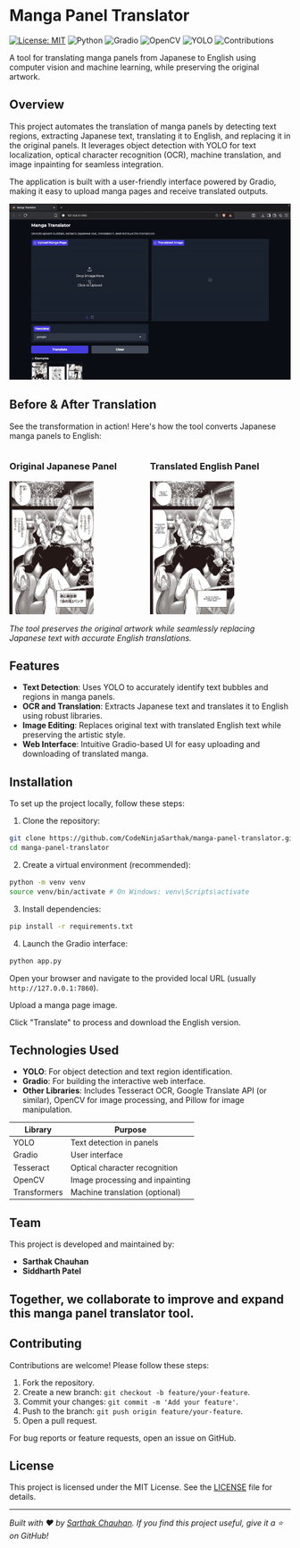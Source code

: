 # Manga Panel Translator

[![License: MIT](https://img.shields.io/badge/License-MIT-blue.svg)](LICENSE)
![Python](https://img.shields.io/badge/Python-3.9%2B-3776AB.svg)
![Gradio](https://img.shields.io/badge/Gradio-UI-green.svg)
![OpenCV](https://img.shields.io/badge/OpenCV-Inpainting-orange.svg)
![YOLO](https://img.shields.io/badge/YOLO-Text%20Detection-yellow.svg)
![Contributions](https://img.shields.io/badge/Contributions-welcome-brightgreen.svg)

A tool for translating manga panels from Japanese to English using computer vision and machine learning, while preserving the original artwork.


## Overview

This project automates the translation of manga panels by detecting text regions, extracting Japanese text, translating it to English, and replacing it in the original panels. It leverages object detection with YOLO for text localization, optical character recognition (OCR), machine translation, and image inpainting for seamless integration.

The application is built with a user-friendly interface powered by Gradio, making it easy to upload manga pages and receive translated outputs.

![Demo Screenshot](demo/Demo-video.gif) <!-- Placeholder: Replace with a screenshot of the Gradio interface -->

## Before & After Translation

See the transformation in action! Here's how the tool converts Japanese manga panels to English:

<div style="display: flex; justify-content: space-around; align-items: center;">
  <div>
    <h3>Original Japanese Panel</h3>
    <img src="demo/0.png" alt="Original Japanese Panel" style="width:60%; height:auto;">
  </div>
  <div>
    <h3>Translated English Panel</h3>
    <img src="demo/output.webp" alt="Translated English Panel" style="width:60%; height:auto;">
  </div>
</div>

_The tool preserves the original artwork while seamlessly replacing Japanese text with accurate English translations._

## Features

- **Text Detection**: Uses YOLO to accurately identify text bubbles and regions in manga panels.
- **OCR and Translation**: Extracts Japanese text and translates it to English using robust libraries.
- **Image Editing**: Replaces original text with translated English text while preserving the artistic style.
- **Web Interface**: Intuitive Gradio-based UI for easy uploading and downloading of translated manga.

## Installation

To set up the project locally, follow these steps:

1. Clone the repository:

```bash
git clone https://github.com/CodeNinjaSarthak/manga-panel-translator.git
cd manga-panel-translator
```

2. Create a virtual environment (recommended):

```bash
python -m venv venv
source venv/bin/activate # On Windows: venv\Scripts\activate
```

3. Install dependencies:

```bash
pip install -r requirements.txt
```

4. Launch the Gradio interface:

```bash
python app.py
```

Open your browser and navigate to the provided local URL (usually `http://127.0.0.1:7860`).

Upload a manga page image.

Click "Translate" to process and download the English version.

## Technologies Used

- **YOLO**: For object detection and text region identification.
- **Gradio**: For building the interactive web interface.
- **Other Libraries**: Includes Tesseract OCR, Google Translate API (or similar), OpenCV for image processing, and Pillow for image manipulation.

| Library      | Purpose                         |
| ------------ | ------------------------------- |
| YOLO         | Text detection in panels        |
| Gradio       | User interface                  |
| Tesseract    | Optical character recognition   |
| OpenCV       | Image processing and inpainting |
| Transformers | Machine translation (optional)  |

## Team

This project is developed and maintained by:

- **Sarthak Chauhan**
- **Siddharth Patel**

## Together, we collaborate to improve and expand this manga panel translator tool.

## Contributing

Contributions are welcome! Please follow these steps:

1. Fork the repository.
2. Create a new branch: `git checkout -b feature/your-feature`.
3. Commit your changes: `git commit -m 'Add your feature'`.
4. Push to the branch: `git push origin feature/your-feature`.
5. Open a pull request.

For bug reports or feature requests, open an issue on GitHub.

## License

This project is licensed under the MIT License. See the [LICENSE](LICENSE) file for details.

---

_Built with ❤️ by [Sarthak Chauhan](https://github.com/CodeNinjaSarthak). If you find this project useful, give it a ⭐ on GitHub!_
